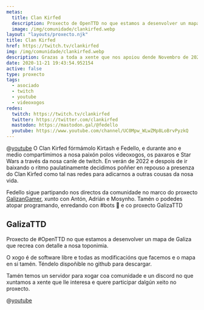 ```yaml
---
metas: 
  title: Clan Kirfed
  description: Proxecto de OpenTTD no que estamos a desenvolver un mapa de Galiza que recrea con detalle a nosa toponimia.
  image: /img/comunidade/clankirfed.webp
layout: "layouts/proxecto.njk"
title: Clan Kirfed
href: https://twitch.tv/clankirfed
img: /img/comunidade/clankirfed.webp
description: Grazas a toda a xente que nos apoiou dende Novembro de 2020! En Xuño de 2022 decidimos deixar esta canle para pasar a formar parte de GalizanGamer, un proxecto conxunto con Antón, Mosynho e Dinav e onde nos poderedes atopar de agora en adiante.
date: 2020-11-21 19:43:54.952154
active: false
type: proxecto
tags:
  - asociado
  - twitch
  - youtube
  - videoxogos
redes:
  twitch: https://twitch.tv/clankirfed
  twitter: https://twitter.com/clankirfed
  mastodon: https://mastodon.gal/@fedello
  youtube: https://www.youtube.com/channel/UC0Mpw_WLwZMp8LoBrvPyzkQ
---
```

@[youtube](C1DTG1w97N4)
O Clan Kirfed fórmámolo Kirtash e Fedello, e durante ano e medio compartimimos a nosa paixón polos videoxogos, os paxaros e Star Wars a través da nosa canle de twitch. En verán de 2022 e despois de ir baixando o ritmo paulatinamente decidimos poññer en repouso a presenza do Clan Kirfed como tal nas redes para adicarnos a outras cousas da nosa vida.

Fedello sigue partipando nos directos da comunidade no marco do proxecto [GalizanGamer](../galizangamer), xunto con Antón, Adrián e Mosynho. Tamén o podedes atopar programando, enredando con #bots 🤖 e co proxecto GalizaTTD

## GalizaTTD

Proxecto de #OpenTTD no que estamos a desenvolver un mapa de Galiza que recrea con detalle a nosa toponimia.

O xogo é de software libre e todas as modificacións que facemos e o mapa en si tamén. Téndelo dispoñible no github para descargar.

Tamén temos un servidor para xogar coa comunidade e un discord no que xuntamos a xente que lle interesa e quere participar dalgún xeito no proxecto.

@[youtube](zmdALZTzRPM)
